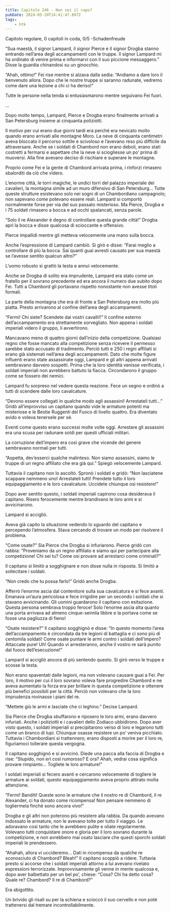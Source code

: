 ```yaml
---
title: Capitolo 246 - Non sei il capo?
pubDate: 2024-05-20T14:41:47.897Z
tags:
    - htk
---
```


Capitolo regolare,
0 capitoli in coda, 0/5
-Schadenfreude

“Sua maestà, il signor Lampard, il signor Pierce e il signor Drogba stanno entrando nell’area degli accampamenti con le truppe. Il signor Lampard mi ha ordinato di venire prima e informarvi con il suo piccione messaggero.” Disse la guardia chinandosi su un ginocchio.

“Ahah, ottimo!” Fei rise mentre si alzava dalla sedia: “Andiamo a dare loro il benvenuto allora. Dopo che le nostre truppe si saranno radunate, vedremo come dare una lezione a chi ci ha deriso!”

Tutte le persone nella tenda si entusiasmarono mentre seguivano Fei fuori.

…

Dopo molto tempo, Lampard, Pierce e Drogba erano finalmente arrivati a San Petersburg insieme ai cinquanta poliziotti.

Il motivo per cui erano due giorni tardi era perché era nevicato molto quando erano arrivati alle montagne Moro. La neve di cinquanta centimetri aveva bloccato il percorso sottile e scivoloso e l’avevano reso più difficile da attraversare. Anche se i soldati di Chambord non erano deboli, erano stati costretti a fermarsi e aspettare che la neve si sciogliesse un po’ prima di muoversi. Alla fine avevano deciso di rischiare e superare le montagne.

Proprio come Fei e la gente di Chambord arrivata prima, i rinforzi rimasero sbalorditi da ciò che videro.

L’enorme città, le torri magiche, le undici torri del palazzo imperiale dei cavalieri, la montagna simile ad un muro difensivo di San Petersburg… Tutte queste strutture esistevano solo nei sogni di un Chambordiano campagnolo; non sapevano come potevano essere reali. Lampard si comportò normalmente forse per via del suo passato misterioso. Ma Pierce, Drogba e i 75 soldati rimasero a bocca e ad occhi spalancati, senza parole.

“Solo il re Alexander è degno di controllare questa grande città!” Drogba aprì la bocca e disse qualcosa di scioccante e offensivo.

Pierce impallidì mentre gli metteva velocemente una mano sulla bocca.

Anche l’espressione di Lampard cambiò. Si girò e disse: “Farai meglio a controllare di più la bocca. Sai quanti guai avresti causato per sua maestà se l’avesse sentito qualcun altro?”

L’uomo robusto si grattò la testa e annuì velocemente.

Anche se Drogba di solito era imprudente, Lampard era stato come un fratello per il sovrano precedente ed era ancora il numero due subito dopo Fei. Tutti a Chambord gli portavano rispetto nonostante non avesse titoli formali.

La parte della montagna che era di fronte a San Petersburg era molto più piatta. Presto arrivarono al confine dell’area degli accampamenti.

“Fermi! Chi siete? Scendete dai vostri cavalli!!” Il confine esterno dell’accampamento era strettamente sorvegliato. Non appena i soldati imperiali videro il gruppo, li avvertirono.

Mancavano meno di quattro giorni dall’inizio della competizione. Qualsiasi regno che fosse mancato alla competizione senza ricevere il permesso sarebbe stato accusato di tradimento. Perciò tutti e 250 i regni affiliati si erano già sistemati nell’area degli accampamenti. Dato che molte figure influenti erano state assassinate oggi, Lampard e gli altri appena arrivati sembravano davvero sospetti. Prima che la loro identità venisse verificata, i soldati imperiali non avrebbero battuto la fiacca. Circondarono il gruppo come se fossero dei nemici.

Lampard fu sorpreso nel vedere questa reazione. Fece un segno e ordinò a tutti di scendere dalle loro cavalcature.

“Devono essere collegati in qualche modo agli assassini! Arrestateli tutti…” Gridò all’improvviso un capitano quando vide le armature potenti ma misteriose e le Bestie Ruggenti del Fuoco di livello quattro. Era diventato avido e voleva tenersele per sé.

Eventi come questo erano successi molte volte oggi. Arrestare gli assassini era una scusa per radunare soldi per questi ufficiali militari.

La corruzione dell’impero era così grave che vicende del genere sembravano normali per tutti.

“Aspetta, dev’esserci qualche malinteso. Non siamo assassini, siamo le truppe di un regno affiliato che era già qui.” Spiegò velocemente Lampard.

Tuttavia il capitano non lo ascoltò. Spronò i soldati e gridò: “Non lasciatene scappare nemmeno uno! Arrestateli tutti! Prendete tutto il loro equipaggiamento e le loro cavalcature. Uccidete chiunque osi resistere!”

Dopo aver sentito questo, i soldati imperiali capirono cosa desiderava il capitano. Risero ferocemente mentre brandivano le loro armi e si avvicinarono.

Lampard si accigliò.

Aveva già capito la situazione vedendo lo sguardo del capitano e percependo l’atmosfera. Stava cercando di trovare un modo per risolvere il problema.

“Come osate?” Sia Pierce che Drogba si infuriarono. Pierce gridò con rabbia: “Proveniamo da un regno affiliato e siamo qui per partecipare alla competizione! Chi sei tu? Come osi provare ad arrestarci come criminali?”

Il capitano si limitò a sogghignare e non disse nulla in risposta. Si limitò a sollecitare i soldati.

“Non credo che tu possa farlo!” Gridò anche Drogba.

Afferrò l’enorme ascia dal contenitore sulla sua cavalcatura e si fece avanti. Emanava un’aura pericolosa e fece irrigidire per un secondo i soldati che si stavano avvicinando. Gli uomini guardarono il capitano con esitazione. Questa persona sembrava troppo feroce! Solo l’enorme ascia alta quanto una porta arrivava ad almeno cinque-seimila libbre e la portava come se fosse una pagliuzza di fieno!

“Osate resistere?” Il capitano sogghignò e disse: “In questo momento l’area dell’accampamento è circondata da tre legioni di battaglia e ci sono più di centomila soldati! Come osate puntare le armi contro i soldati dell’impero? Attaccate pure! Uh! Quando vi arresteranno, anche il vostro re sarà punito dal fuoco dell’esecuzione!”

Lampard si accigliò ancora di più sentendo questo. Si girò verso le truppe e scosse la testa.

Non erano spaventati dalle legioni, ma non volevano causare guai a Fei. Per loro, il motivo per cui il loro sovrano voleva fare progredire Chambord e ne aveva aumentato la forza era per brillare in questa competizione e ottenere più benefici possibili per la città. Perciò non volevano che la loro imprudenza rovinasse i piani del re.

“Mettete giù le armi e lasciate che ci leghino.” Decise Lampard.

Sia Pierce che Drogba sbuffarono e riposero le loro armi, erano davvero infuriati. Anche i poliziotti e i cavalieri dello Zodiaco ubbidirono. Dopo aver visto questo, i soldati imperiali si precipitarono verso di loro e legarono tutti come un branco di lupi. Chiunque osasse resistere un po’ veniva picchiato. Tuttavia i Chambordiani si trattennero; erano disposti a morire per il loro re, figuriamoci tollerare questa vergogna.

Il capitano sogghignò e si avvicinò. Diede una pacca alla faccia di Drogba e rise: “Stupido, non eri così rumoroso? E ora? Ahah, vedrai cosa significa provare rimpianto… Togliete le loro armature!”

I soldati imperiali si fecero avanti e cercarono velocemente di togliere le armature ai soldati, questo equipaggiamento aveva proprio attirato molta attenzione.

“Fermi! Banditi! Queste sono le armature che il nostro re di Chambord, il re Alexander, ci ha donato come ricompensa! Non pensare nemmeno di togliermela finché sono ancora vivo!”

Drogba e gli altri non poterono più resistere alla rabbia. Da quando avevano indossato le armature, non le avevano tolte per tutto il viaggio. Le adoravano così tanto che le avrebbero pulite e oliate regolarmente. Volevano tutti conquistare onore e gloria per il loro sovrano durante la competizione, e non avrebbero mai osato lasciare che questi sporchi soldati imperiali le prendessero.

“Ahahah, allora vi uccideremo… Dati in ricompensa da qualche re sconosciuto di Chambord? Bleah!” Il capitano scoppiò a ridere. Tuttavia presto si accorse che i soldati imperiali attorno a lui avevano rivelato espressioni terrorizzate. Improvvisamente gli venne in mente qualcosa e, dopo aver balbettato per un bel po’, chiese: “Cosa? Chi ha detto cosa? Quale re? Chambord? Il re di Chambord?”

Era sbigottito.

Un brivido gli risalì su per la schiena e scioccò il suo cervello e non poté trattenersi dal tremare incontrollabilmente.



